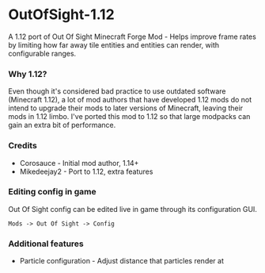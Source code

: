 # OutOfSight-1.12
A 1.12 port of Out Of Sight
Minecraft Forge Mod - Helps improve frame rates by limiting how far away tile entities and entities can render, with configurable ranges.

### Why 1.12?
Even though it's considered bad practice to use outdated software (Minecraft 1.12), a lot of mod authors that have developed 1.12 mods
do not intend to upgrade their mods to later versions of Minecraft, leaving their mods in 1.12 limbo. I've ported this mod to 1.12 so that
large modpacks can gain an extra bit of performance. 

### Credits
* Corosauce - Initial mod author, 1.14+
* Mikedeejay2 - Port to 1.12, extra features

### Editing config in game
Out Of Sight config can be edited live in game through its configuration GUI. 

`Mods -> Out Of Sight -> Config`

### Additional features
* Particle configuration - Adjust distance that particles render at
